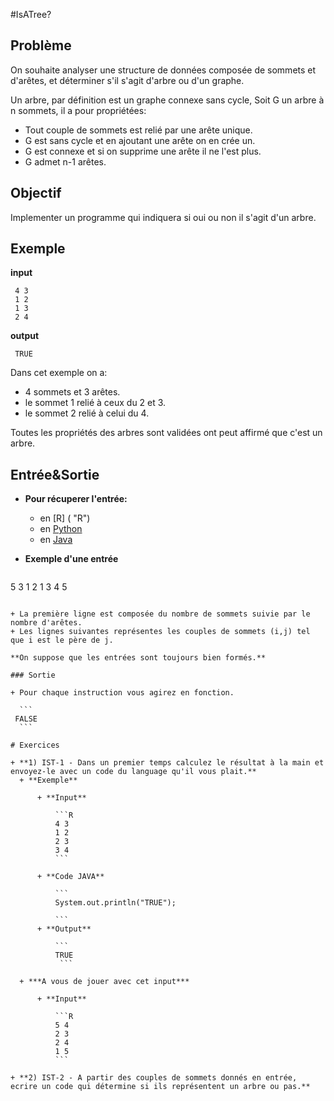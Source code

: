 #IsATree?

## Problème
On souhaite analyser une structure de données composée de sommets et d'arêtes, et déterminer s'il s'agit d'arbre ou d'un graphe.

Un arbre, par définition est un graphe connexe sans cycle,
Soit G un arbre à n sommets, il a pour propriétées:
+ Tout couple de sommets est relié par une arête unique.
+ G est sans cycle et en ajoutant une arête on en crée un.
+ G est connexe et si on supprime une arête il ne l'est plus.
+ G admet n-1 arêtes.


## Objectif

Implementer un programme qui indiquera si oui ou non il s'agit d'un arbre.

## Exemple

**input**
```
 4 3
 1 2
 1 3
 2 4
```

**output**
```
 TRUE
```

Dans cet exemple on a:
+ 4 sommets et 3 arêtes.
+ le sommet 1 relié à ceux du 2 et 3.
+ le sommet 2 relié à celui du 4.

Toutes les propriétés des arbres sont validées ont peut affirmé que c'est un arbre.


## Entrée&Sortie

+ **Pour récuperer l'entrée:**

  + en [R]
( "R")
  + en [Python](https://github.com/GRnice/ConcoursJuin/blob/master/IO/entreePython.md "Python")
  + en [Java](https://github.com/GRnice/ConcoursJuin/blob/master/IO/entreeJava.md "Java")

+ **Exemple d'une entrée**
  ```
 5 3
 1 2
 1 3
 4 5
  ```
  
  + La première ligne est composée du nombre de sommets suivie par le nombre d'arêtes.
  + Les lignes suivantes représentes les couples de sommets (i,j) tel que i est le père de j.

**On suppose que les entrées sont toujours bien formés.**

### Sortie

+ Pour chaque instruction vous agirez en fonction.

	```
   FALSE
	```

# Exercices

+ **1) IST-1 - Dans un premier temps calculez le résultat à la main et envoyez-le avec un code du language qu'il vous plait.**
	+ **Exemple**

		+ **Input**
		
			```R
			4 3
            1 2
            2 3
            3 4
			```
		
		+ **Code JAVA**    
		
			```
			System.out.println("TRUE"); 
			
			```
		+ **Output**
		
			```
			TRUE 
			 ```
			 
	+ ***A vous de jouer avec cet input***
		
		+ **Input**
			
			```R
			5 4
            2 3
            2 4
            1 5
			```
            
+ **2) IST-2 - A partir des couples de sommets donnés en entrée, ecrire un code qui détermine si ils représentent un arbre ou pas.**